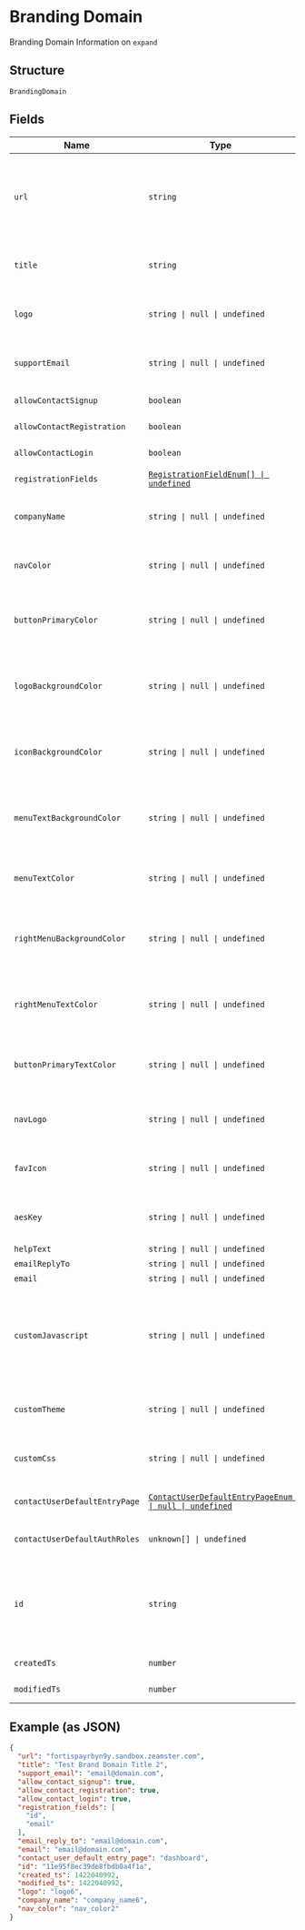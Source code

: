 
# Branding Domain

Branding Domain Information on `expand`

## Structure

`BrandingDomain`

## Fields

| Name | Type | Tags | Description |
|  --- | --- | --- | --- |
| `url` | `string` | Required | URL<br>**Constraints**: *Maximum Length*: `64`, *Pattern*: `^[a-zA-Z0-9]+([\-\.]{1}[a-zA-Z0-9]+)*\.[a-zA-Z]{2,5}$` |
| `title` | `string` | Required | Domain Name<br>**Constraints**: *Maximum Length*: `64` |
| `logo` | `string \| null \| undefined` | Optional | Logo<br>**Constraints**: *Maximum Length*: `64` |
| `supportEmail` | `string \| null \| undefined` | Optional | Support Email<br>**Constraints**: *Maximum Length*: `64` |
| `allowContactSignup` | `boolean` | Required | Allow Contact Signup. |
| `allowContactRegistration` | `boolean` | Required | Allow Contact Registration. |
| `allowContactLogin` | `boolean` | Required | Allow Contact Login. |
| `registrationFields` | [`RegistrationFieldEnum[] \| undefined`](../../doc/models/registration-field-enum.md) | Optional | Registration Fields |
| `companyName` | `string \| null \| undefined` | Optional | Company Name.<br>**Constraints**: *Maximum Length*: `32` |
| `navColor` | `string \| null \| undefined` | Optional | Nav Color.<br>**Constraints**: *Maximum Length*: `7` |
| `buttonPrimaryColor` | `string \| null \| undefined` | Optional | Button Primary Color.<br>**Constraints**: *Maximum Length*: `7` |
| `logoBackgroundColor` | `string \| null \| undefined` | Optional | Logo Background Color.<br>**Constraints**: *Maximum Length*: `7` |
| `iconBackgroundColor` | `string \| null \| undefined` | Optional | Icon Background Color.<br>**Constraints**: *Maximum Length*: `7` |
| `menuTextBackgroundColor` | `string \| null \| undefined` | Optional | Menu Text Background Color<br>**Constraints**: *Maximum Length*: `7` |
| `menuTextColor` | `string \| null \| undefined` | Optional | Menu Text Color.<br>**Constraints**: *Maximum Length*: `7` |
| `rightMenuBackgroundColor` | `string \| null \| undefined` | Optional | Right Menu Background Color.<br>**Constraints**: *Maximum Length*: `7` |
| `rightMenuTextColor` | `string \| null \| undefined` | Optional | Right Menu Text Color.<br>**Constraints**: *Maximum Length*: `7` |
| `buttonPrimaryTextColor` | `string \| null \| undefined` | Optional | Button Primary Text Color.<br>**Constraints**: *Maximum Length*: `7` |
| `navLogo` | `string \| null \| undefined` | Optional | Nav Logo.<br>**Constraints**: *Maximum Length*: `256` |
| `favIcon` | `string \| null \| undefined` | Optional | Fav Icon.<br>**Constraints**: *Maximum Length*: `256` |
| `aesKey` | `string \| null \| undefined` | Optional | Aes Key.<br>**Constraints**: *Maximum Length*: `255` |
| `helpText` | `string \| null \| undefined` | Optional | Help Text. |
| `emailReplyTo` | `string \| null \| undefined` | Optional | Email Reply To. |
| `email` | `string \| null \| undefined` | Optional | Email. |
| `customJavascript` | `string \| null \| undefined` | Optional | Custom Javascript.<br>**Constraints**: *Maximum Length*: `2048`, *Pattern*: `^<script\b[^>]*>([\s\S]*?)<\/script>$` |
| `customTheme` | `string \| null \| undefined` | Optional | Custom Theme<br>**Constraints**: *Maximum Length*: `48` |
| `customCss` | `string \| null \| undefined` | Optional | Custom CSS<br>**Constraints**: *Maximum Length*: `2048` |
| `contactUserDefaultEntryPage` | [`ContactUserDefaultEntryPageEnum \| null \| undefined`](../../doc/models/contact-user-default-entry-page-enum.md) | Optional | Contact User Default Entry Page |
| `contactUserDefaultAuthRoles` | `unknown[] \| undefined` | Optional | Contact User Default Auth Role |
| `id` | `string` | Required | Id<br>**Constraints**: *Pattern*: `^(([0-9a-fA-F\-]{24,36})\|(([0-9a-fA-F]{8})-(([0-9a-fA-F]{4}\-){3})([0-9a-fA-F]{12})))$` |
| `createdTs` | `number` | Required | Created Time Stamp |
| `modifiedTs` | `number` | Required | Modified Time Stamp |

## Example (as JSON)

```json
{
  "url": "fortispayrbyn9y.sandbox.zeamster.com",
  "title": "Test Brand Domain Title 2",
  "support_email": "email@domain.com",
  "allow_contact_signup": true,
  "allow_contact_registration": true,
  "allow_contact_login": true,
  "registration_fields": [
    "id",
    "email"
  ],
  "email_reply_to": "email@domain.com",
  "email": "email@domain.com",
  "contact_user_default_entry_page": "dashboard",
  "id": "11e95f8ec39de8fbdb0a4f1a",
  "created_ts": 1422040992,
  "modified_ts": 1422040992,
  "logo": "logo6",
  "company_name": "company_name6",
  "nav_color": "nav_color2"
}
```


